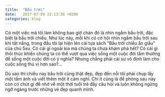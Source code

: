 ```yaml
---
title:  "Bầu trời"
date:   2017-07-09 22:13:38 +0200
categories: blog
---
```

Có một việc mà tôi làm không bao giờ chán đó là nhìn ngắm bầu trời, đặc biệt là bầu trời chiều. Như lúc này, mỗi khi có cơ hội nhìn ngắm bầu trời sau khi tắt nắng, trong đầu tôi lại hiện lên cái tựa sách "Bầu trời chiều ẩn giấu" của chú 5xu. Có cái gì ngoài kia mà chúng ta chưa khám phá hết? Có cái gì thôi thúc khiến chúng ta có thể vượt qua việc sống một cuộc đời tầm thường để sống một cuộc đời có ý nghĩa? Nhưng chẳng phải cái sự vô định làm cho cuộc sống thú vị hơn sao?...

Dù sao thì chiều nay bầu trời cũng thật đẹp, đẹp đến nỗi tôi phải chụp lấy một tấm ảnh và viết thêm một ít cảm nghĩ. Chí ít cũng là để phòng sau này còn có chút gì để nhớ về một thời tuổi trẻ đầy câu hỏi và luôn không ngừng ngỡ ngàng trước những vẻ đẹp quanh mình.